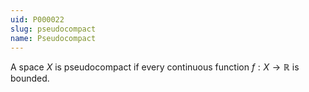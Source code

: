 ```yaml
---
uid: P000022
slug: pseudocompact
name: Pseudocompact
---
```

A space $X$ is pseudocompact if every continuous function $f:X \rightarrow \mathbb{R}$ is bounded.

